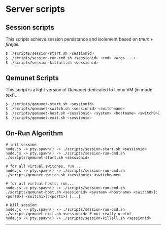 # Server scripts

## Session scripts

This scripts achieve session persistance and isolement based on *tmux* + *firejail*.

```bash
$ ./scripts/session-start.sh <sessionid>
$ ./scripts/session-run-cmd.sh <sessionid> <cmd> <args ...>
$ ./scripts/session-killall.sh <sessionid>
```

## Qemunet Scripts

This script is a light version of *Qemunet* dedicated to Linux VM (in mode text)...

```bash
$ ./scripts/qemunet-start.sh <sessionid>
$ ./scripts/qemunet-switch.sh <sessionid> <switchname>
$ ./scripts/qemunet-host.sh <sessionid> <system> <hostname> <switch0>[:<port0>] <switch1>[:<port1>] [...]
$ ./scripts/qemunet-exit.sh <sessionid>
```

## On-Run Algorithm

```
# init session
node.js -> pty.spawn() -> ./scripts/session-start.sh <sessionid>
node.js -> pty.spawn() -> ./scripts/session-run-cmd.sh ./scripts/qemunet-start.sh <sessionid>

# for all virtual switches, run...
node.js -> pty.spawn() -> ./scripts/session-run-cmd.sh ./scripts/qemunet-switch.sh <sessionid> <switchname>

# for all virtual hosts, run...
node.js -> pty.spawn() -> ./scripts/session-run-cmd.sh ./scripts/qemunet-host.sh <sessionid> <system> <hostname> <switch0>[:<port0>] <switch1>[:<port1>] [...]

# kill session
node.js -> pty.spawn() -> ./scripts/session-run-cmd.sh ./scripts/qemunet-exit.sh <sessionid> # not really useful
node.js -> pty.spawn() -> ./scripts/session-killall.sh <sessionid>
```

---
